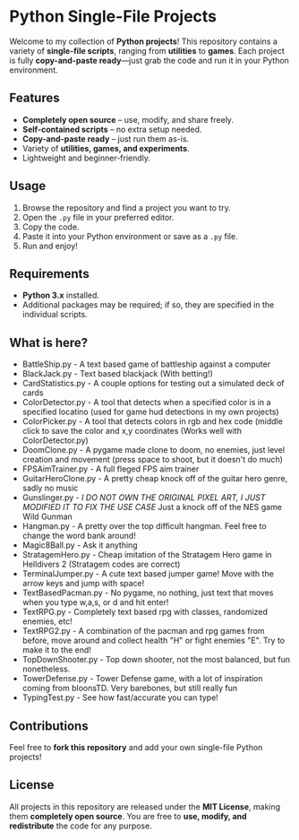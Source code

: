 # Python Single-File Projects

Welcome to my collection of **Python projects**! This repository contains a variety of **single-file scripts**, ranging from **utilities** to **games**. Each project is fully **copy-and-paste ready**—just grab the code and run it in your Python environment.  

## Features

- **Completely open source** – use, modify, and share freely.
- **Self-contained scripts** – no extra setup needed.
- **Copy-and-paste ready** – just run them as-is.
- Variety of **utilities, games, and experiments**.
- Lightweight and beginner-friendly.

## Usage

1. Browse the repository and find a project you want to try.
2. Open the `.py` file in your preferred editor.
3. Copy the code.
4. Paste it into your Python environment or save as a `.py` file.
5. Run and enjoy!

## Requirements

- **Python 3.x** installed.
- Additional packages may be required; if so, they are specified in the individual scripts.

## What is here?

- BattleShip.py - A text based game of battleship against a computer
- BlackJack.py - Text based blackjack (With betting!)
- CardStatistics.py - A couple options for testing out a simulated deck of cards
- ColorDetector.py - A tool that detects when a specified color is in a specified locatino (used for game hud detections in my own projects)
- ColorPicker.py - A tool that detects colors in rgb and hex code (middle click to save the color and x,y coordinates (Works well with ColorDetector.py)
- DoomClone.py - A pygame made clone to doom, no enemies, just level creation and movement (press space to shoot, but it doesn't do much)
- FPSAimTrainer.py - A full fleged FPS aim trainer
- GuitarHeroClone.py - A pretty cheap knock off of the guitar hero genre, sadly no music
- Gunslinger.py - *I DO NOT OWN THE ORIGINAL PIXEL ART, I JUST MODIFIED IT TO FIX THE USE CASE* Just a knock off of the NES game Wild Gunman
- Hangman.py - A pretty over the top difficult hangman. Feel free to change the word bank around!
- Magic8Ball.py - Ask it anything
- StratagemHero.py - Cheap imitation of the Stratagem Hero game in Helldivers 2 (Stratagem codes are correct)
- TerminalJumper.py - A cute text based jumper game! Move with the arrow keys and jump with space!
- TextBasedPacman.py - No pygame, no nothing, just text that moves when you type w,a,s, or d and hit enter!
- TextRPG.py - Completely text based rpg with classes, randomized enemies, etc!
- TextRPG2.py - A combination of the pacman and rpg games from before, move around and collect health "H" or fight enemies "E". Try to make it to the end!
- TopDownShooter.py - Top down shooter, not the most balanced, but fun nonetheless.
- TowerDefense.py - Tower Defense game, with a lot of inspiration coming from bloonsTD. Very barebones, but still really fun
- TypingTest.py - See how fast/accurate you can type!


## Contributions

Feel free to **fork this repository** and add your own single-file Python projects!  

## License

All projects in this repository are released under the **MIT License**, making them **completely open source**. You are free to **use, modify, and redistribute** the code for any purpose.
